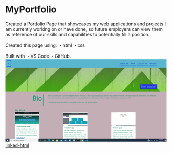 # MyPortfolio
Created a Portfolio Page that showcases my web applications and projects I am currently working on or have done, so future employers can view them as reference of our skills and capabilities to potentially fill a position.

Created this page using: ・html ・css

Built with ・VS Code ・GitHub. 
![picture](https://github.com/ferick8246/MyPortfolio/blob/cced2fdb8c9380a33bbb5023a241a79ca1d8dbb2/assets/images/Theworks.PNG)
[linked-html](https://ferick8246.github.io/MyPortfolio/)
